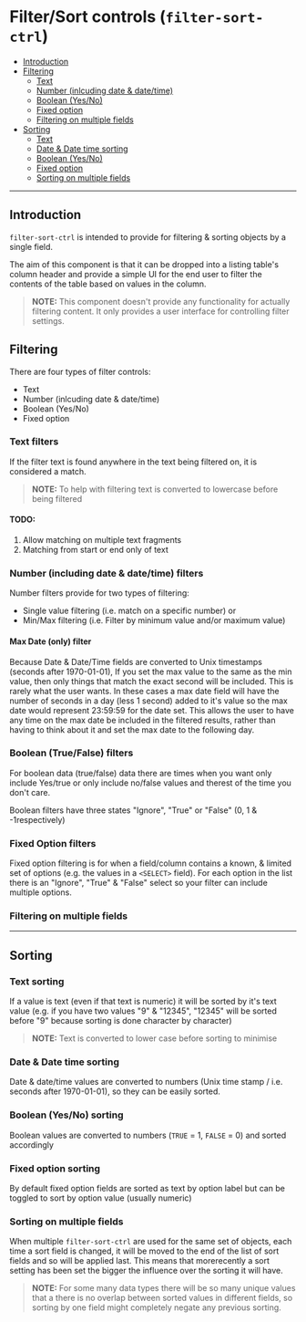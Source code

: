 # Filter/Sort controls (`filter-sort-ctrl`)

* [Introduction](#introduction)
* [Filtering](#filtering)
  * [Text](#text-filters)
  * [Number (inlcuding date & date/time)](#number-including-date--datetime-filters)
  * [Boolean (Yes/No)](#boolean-truefalse-filters)
  * [Fixed option](#fixed-option-filters)
  * [Filtering on multiple fields](#filtering-on-multiple-fields)
* [Sorting](#sorting)
  * [Text](#text-sorting)
  * [Date & Date time sorting](#date--date-time-sorting)
  * [Boolean (Yes/No)](#boolean-yesno-sorting)
  * [Fixed option](#fixed-option-sorting)
  * [Sorting on multiple fields](#sorting-on-multiple-fields)
-----
## Introduction

`filter-sort-ctrl` is intended to provide for filtering & sorting
objects by a single field.

The aim of this component is that it can be dropped into a listing
table's column header and provide a simple UI for the end user to
filter the contents of the table based on values in the column.

> __NOTE:__ This component doesn't provide any functionality for
>           actually filtering content. It only provides a user
>           interface for controlling filter settings.

## Filtering

There are four types of filter controls:

* Text
* Number (inlcuding date & date/time)
* Boolean (Yes/No)
* Fixed option

### Text filters

If the filter text is found anywhere in the text being filtered on,
it is considered a match.

> __NOTE:__ To help with filtering text is converted to lowercase
>           before being filtered

#### TODO:
1. Allow matching on multiple text fragments
2. Matching from start or end only of text

### Number (including date & date/time) filters

Number filters provide for two types of filtering:
* Single value filtering (i.e. match on a specific number) or
* Min/Max filtering (i.e. Filter by minimum value and/or maximum value)

#### Max Date (only) filter

Because Date & Date/Time fields are converted to Unix timestamps (seconds after 1970-01-01), If you set the max value to the same as the min value, then only things that match the exact second will be included. This is rarely what the user wants. In these cases a max date field will have the number of seconds in a day (less 1 second) added to it's value so the max date would represent 23:59:59 for the date set. This allows the user to have any time on the max date be included in the filtered results, rather than having to think about it and set the max date to the following day.

### Boolean (True/False) filters

For boolean data (true/false) data there are times when you want only
include Yes/true or only include no/false values and therest of the
time you don't care.

Boolean filters have three states "Ignore", "True" or "False"
(0, 1 & -1respectively)


### Fixed Option filters

Fixed option filtering is for when a field/column contains a known, & 
limited set of options (e.g. the values in a `<SELECT>` field). 
For each option in the list there is an "Ignore", "True" & "False" 
select so your filter can include multiple options.


### Filtering on multiple fields


---

## Sorting

### Text sorting

If a value is text (even if that text is numeric) it will be sorted
by it's text value (e.g. if you have two values "9" & "12345",
"12345" will be sorted before "9" because sorting is done character
by character)

> __NOTE:__ Text is converted to lower case before sorting to minimise

### Date & Date time sorting

Date & date/time values are converted to numbers (Unix time stamp /
i.e. seconds after 1970-01-01), so they can be easily sorted.

### Boolean (Yes/No) sorting

Boolean values are converted to numbers (`TRUE` = 1, `FALSE` = 0) and
sorted accordingly

### Fixed option sorting

By default fixed option fields are sorted as text by option label but
can be toggled to sort by option value (usually numeric)

### Sorting on multiple fields

When multiple `filter-sort-ctrl` are used for the same set of objects,
each time a sort field is changed, it will be moved to the end of
the list of sort fields and so will be applied last. This means that
morerecently a sort setting has been set the bigger the influence
over the sorting it will have.

> __NOTE:__ For some many data types there will be so many unique
>           values that a there is no overlap between sorted values
>           in different fields, so sorting by one field might
>           completely negate any previous sorting.

